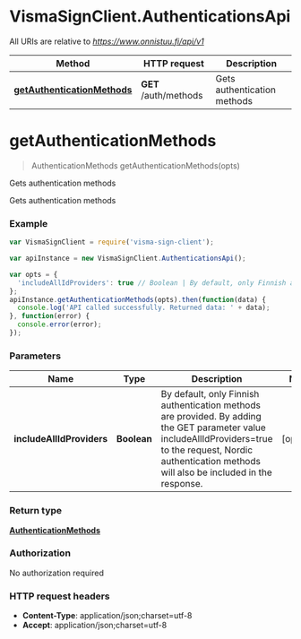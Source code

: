 # VismaSignClient.AuthenticationsApi

All URIs are relative to *https://www.onnistuu.fi/api/v1*

Method | HTTP request | Description
------------- | ------------- | -------------
[**getAuthenticationMethods**](AuthenticationsApi.md#getAuthenticationMethods) | **GET** /auth/methods | Gets authentication methods


<a name="getAuthenticationMethods"></a>
# **getAuthenticationMethods**
> AuthenticationMethods getAuthenticationMethods(opts)

Gets authentication methods

Gets authentication methods

### Example
```javascript
var VismaSignClient = require('visma-sign-client');

var apiInstance = new VismaSignClient.AuthenticationsApi();

var opts = { 
  'includeAllIdProviders': true // Boolean | By default, only Finnish authentication methods are provided. By adding the GET parameter value includeAllIdProviders=true to the request, Nordic authentication methods will also be included in the response.
};
apiInstance.getAuthenticationMethods(opts).then(function(data) {
  console.log('API called successfully. Returned data: ' + data);
}, function(error) {
  console.error(error);
});

```

### Parameters

Name | Type | Description  | Notes
------------- | ------------- | ------------- | -------------
 **includeAllIdProviders** | **Boolean**| By default, only Finnish authentication methods are provided. By adding the GET parameter value includeAllIdProviders&#x3D;true to the request, Nordic authentication methods will also be included in the response. | [optional] 

### Return type

[**AuthenticationMethods**](AuthenticationMethods.md)

### Authorization

No authorization required

### HTTP request headers

 - **Content-Type**: application/json;charset=utf-8
 - **Accept**: application/json;charset=utf-8

